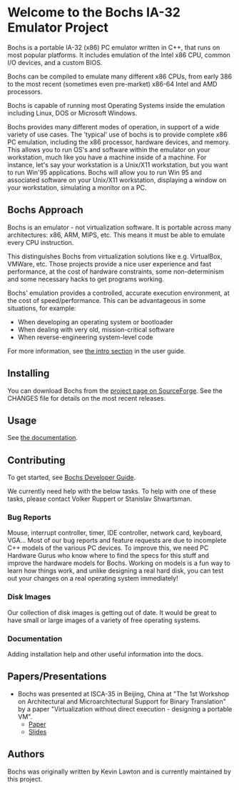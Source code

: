 # Welcome to the Bochs IA-32 Emulator Project

Bochs is a portable IA-32 (x86) PC emulator written in C++,
that runs on most popular platforms. It includes emulation of the Intel x86 
CPU, common I/O devices, and a custom BIOS.

Bochs can be compiled to emulate many different x86 CPUs, from early 386 to
the most recent (sometimes even pre-market) x86-64 Intel and AMD processors.

Bochs is capable of running most Operating Systems inside the emulation 
including Linux, DOS or Microsoft Windows.

Bochs provides many different modes of operation, in support of a wide 
variety of use cases.  The 'typical' use of bochs is to provide complete 
x86 PC emulation, including the x86 processor, hardware devices, and memory.
This allows you to run OS's and software within the emulator on your workstation,
much like you have a machine inside of a machine. For instance, let's say 
your workstation is a Unix/X11 workstation, but you want to run Win'95 
applications. Bochs will allow you to run Win 95 and associated software on
your Unix/X11 workstation, displaying a window on your workstation, simulating
a monitor on a PC.

## Bochs Approach
Bochs is an emulator - not virtualization software.  It is portable across many 
architectures: x86, ARM, MIPS, etc.  This means it must be able to emulate 
every CPU instruction.

This distinguishes Bochs from virtualization solutions like e.g. VirtualBox,
VMWare, etc.  Those projects provide a nice user experience and fast
performance, at the cost of hardware constraints, some non-determinism and 
some necessary hacks to get programs working.

Bochs' emulation provides a controlled, accurate execution environment, at 
the cost of speed/performance.  This can be advantageous in some situations,
for example:
* When developing an operating system or bootloader
* When dealing with very old, mission-critical software
* When reverse-engineering system-level code

For more information, see [the intro section](https://bochs.sourceforge.io/cgi-bin/topper.pl?name=New+Bochs+Documentation&url=https://bochs.sourceforge.io/doc/docbook/user/index.html) in the user guide.

## Installing

You can download Bochs from the [project page on SourceForge](https://sourceforge.net/projects/bochs/files/bochs/2.7/). See the
CHANGES file for details on the most recent releases.

## Usage
See [the documentation](https://bochs.sourceforge.io/cgi-bin/topper.pl?name=New+Bochs+Documentation&url=https://bochs.sourceforge.io/doc/docbook/).

## Contributing
To get started, see [Bochs Developer Guide](https://bochs.sourceforge.io/cgi-bin/topper.pl?name=New+Bochs+Documentation&url=https://bochs.sourceforge.io/doc/docbook/).

We currently need help with the below tasks.  To help with one of these tasks, please contact Volker Ruppert or Stanislav Shwartsman.

### Bug Reports
Mouse, interrupt controller, timer, IDE controller, network 
card, keyboard, VGA... Most of our bug reports and feature requests are due
to incomplete C++ models of the various PC devices. To improve this, we 
need PC Hardware Gurus who know where to find the specs for this stuff and
improve the hardware models for Bochs. Working on models is a fun way to 
learn how things work, and unlike designing a real hard disk, you can test
out your changes on a real operating system immediately!

### Disk Images 
Our collection of disk images is getting out of date. It would be great to 
have small or large images of a variety of free operating systems.

### Documentation 
Adding installation help and other useful information into the docs.


## Papers/Presentations

* Bochs was presented at ISCA-35 in Beijing, China at "The 1st Workshop on 
Architectural and Microarchitectural Support for Binary Translation" by a 
paper "Virtualization without direct execution - designing a portable VM".
  * [Paper](https://bochs.sourceforge.io/Virtualization_Without_Hardware_Final.pdf)
  * [Slides](http://bochs.sourceforge.net/VirtNoJit.pdf)

## Authors
Bochs was originally written by Kevin Lawton and is currently maintained by this project.
